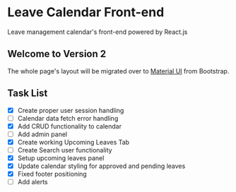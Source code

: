 # Leave Calendar Front-end

Leave management calendar's front-end powered by React.js

## Welcome to Version 2

The whole page's layout will be migrated over to [Material UI](https://material-ui.com/) from Bootstrap.

## Task List

- [x] Create proper user session handling
- [ ] Calendar data fetch error handling
- [x] Add CRUD functionality to calendar
- [ ] Add admin panel
- [x] Create working Upcoming Leaves Tab
- [ ] Create Search user functionality
- [x] Setup upcoming leaves panel
- [x] Update calendar styling for approved and pending leaves
- [x] Fixed footer positioning
- [ ] Add alerts
